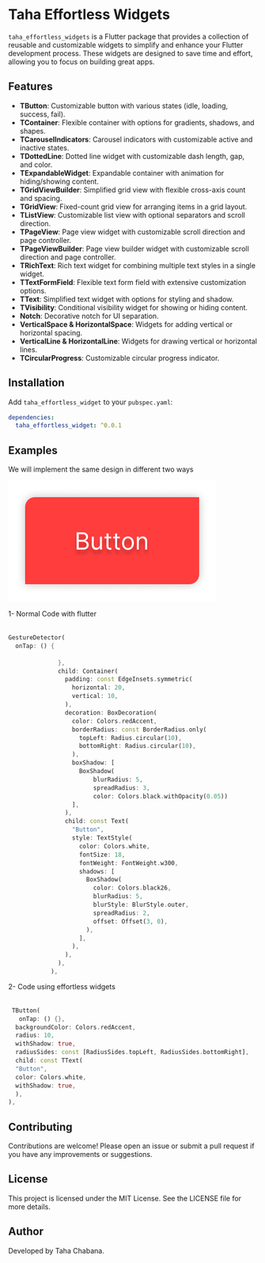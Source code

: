 

# Taha Effortless Widgets

`taha_effortless_widgets` is a Flutter package that provides a collection of reusable and customizable widgets to simplify and enhance your Flutter development process. These widgets are designed to save time and effort, allowing you to focus on building great apps.

## Features

- **TButton**: Customizable button with various states (idle, loading, success, fail).
- **TContainer**: Flexible container with options for gradients, shadows, and shapes.
- **TCarouselIndicators**: Carousel indicators with customizable active and inactive states.
- **TDottedLine**: Dotted line widget with customizable dash length, gap, and color.
- **TExpandableWidget**: Expandable container with animation for hiding/showing content.
- **TGridViewBuilder**: Simplified grid view with flexible cross-axis count and spacing.
- **TGridView**: Fixed-count grid view for arranging items in a grid layout.
- **TListView**: Customizable list view with optional separators and scroll direction.
- **TPageView**: Page view widget with customizable scroll direction and page controller.
- **TPageViewBuilder**: Page view builder widget with customizable scroll direction and page controller.
- **TRichText**: Rich text widget for combining multiple text styles in a single widget.
- **TTextFormField**: Flexible text form field with extensive customization options.
- **TText**: Simplified text widget with options for styling and shadow.
- **TVisibility**: Conditional visibility widget for showing or hiding content.
- **Notch**: Decorative notch for UI separation.
- **VerticalSpace & HorizontalSpace**: Widgets for adding vertical or horizontal spacing.
- **VerticalLine & HorizontalLine**: Widgets for drawing vertical or horizontal lines.
- **TCircularProgress**: Customizable circular progress indicator.

## Installation

Add `taha_effortless_widget` to your `pubspec.yaml`:

```yaml
dependencies:
  taha_effortless_widget: ^0.0.1
```    

## Examples

We will implement the same design in different two ways

<img src="https://raw.githubusercontent.com/tahachic/taha_effortless_widget/master/example.png" alt="">

1- Normal Code with flutter

```dart

GestureDetector(
  onTap: () {
                
              },
              child: Container(
                padding: const EdgeInsets.symmetric(
                  horizontal: 20,
                  vertical: 10,
                ),
                decoration: BoxDecoration(
                  color: Colors.redAccent,
                  borderRadius: const BorderRadius.only(
                    topLeft: Radius.circular(10),
                    bottomRight: Radius.circular(10),
                  ),
                  boxShadow: [
                    BoxShadow(
                        blurRadius: 5,
                        spreadRadius: 3,
                        color: Colors.black.withOpacity(0.05))
                  ],
                ),
                child: const Text(
                  "Button",
                  style: TextStyle(
                    color: Colors.white,
                    fontSize: 18,
                    fontWeight: FontWeight.w300,
                    shadows: [
                      BoxShadow(
                        color: Colors.black26,
                        blurRadius: 5,
                        blurStyle: BlurStyle.outer,
                        spreadRadius: 2,
                        offset: Offset(3, 0),
                      ),
                    ],
                  ),
                ),
              ),
            ),            
```

2- Code using effortless widgets

```dart

 TButton(
   onTap: () {},
  backgroundColor: Colors.redAccent,
  radius: 10,
  withShadow: true,
  radiusSides: const [RadiusSides.topLeft, RadiusSides.bottomRight],
  child: const TText(
  "Button",
  color: Colors.white,
  withShadow: true,
  ),
),             

```


## Contributing
Contributions are welcome! Please open an issue or submit a pull request if you have any improvements or suggestions.

## License
This project is licensed under the MIT License. See the LICENSE file for more details.

## Author
Developed by Taha Chabana.